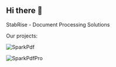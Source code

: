 ## Hi there 👋

StabRise - Document Processing Solutions

Our projects:

![SparkPdf](https://stabrise.com/media/filer_public_thumbnails/filer_public/de/31/de3156f0-386d-4b3b-ac7e-8856a38f7c1e/sparkpdflogo.png__808x214_subsampling-2.webp)

![SparkPdfPro](https://stabrise.com/media/filer_public_thumbnails/filer_public/59/b0/59b02ce8-31a8-4f1b-8550-56fa3f3593e7/sparkpdfpro1000.png__1000x231_subsampling-2.webp)


